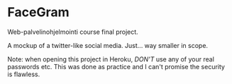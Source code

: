 # FaceGram
Web-palvelinohjelmointi course final project.

A mockup of a twitter-like social media. Just... way smaller in scope.

Note: when opening this project in Heroku, *DON'T* use any of your real passwords etc. This was done as practice and I can't promise the security is flawless.
